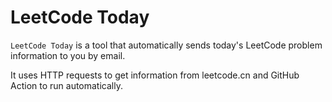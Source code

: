 # LeetCode Today

`LeetCode Today` is a tool that automatically sends today's LeetCode problem information to you by email. 

It uses HTTP requests to get information from leetcode.cn and GitHub Action to run automatically.
